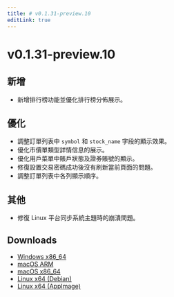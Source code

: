 ```yaml
---
title: # v0.1.31-preview.10
editLink: true
---
```


# v0.1.31-preview.10  <Badge type="warning" text="preview" />

## 新增

- 新增排行榜功能並優化排行榜分佈展示。

## 優化

- 調整訂單列表中 `symbol` 和 `stock_name` 字段的顯示效果。
- 優化市價單類型詳情信息的展示。
- 優化用戶菜單中賬戶狀態及證券賬號的顯示。
- 修復設置交易密碼成功後沒有刷新當前頁面的問題。
- 調整訂單列表中各列顯示順序。

## 其他

- 修復 Linux 平台同步系統主題時的崩潰問題。

## Downloads

- [Windows x86_64](https://assets.lbkrs.com/github/release/longbridge-desktop/preview/longbridge-v0.1.31-preview.10-windows-x86_64.zip)
- [macOS ARM](https://assets.lbkrs.com/github/release/longbridge-desktop/preview/longbridge-v0.1.31-preview.10-macos-aarch64.dmg)
- [macOS x86_64](https://assets.lbkrs.com/github/release/longbridge-desktop/preview/longbridge-v0.1.31-preview.10-macos-x86_64.dmg)
- [Linux x64 (Debian)](https://assets.lbkrs.com/github/release/longbridge-desktop/preview/longbridge-v0.1.31-preview.10-linux-x86_64.deb)
- [Linux x64 (AppImage)](https://assets.lbkrs.com/github/release/longbridge-desktop/preview/longbridge-v0.1.31-preview.10-linux-x86_64.AppImage)